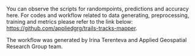 You can observe the scripts for randompoints, predictions and accuracy here. For codes and workflow related to data generating, preprocessing, training and metrics please refer to the link below: https://github.com/appliedgrg/trails-tracks-mapper. 

The workflow was generated by Irina Terenteva and Applied Geospatial Research Group team. 
